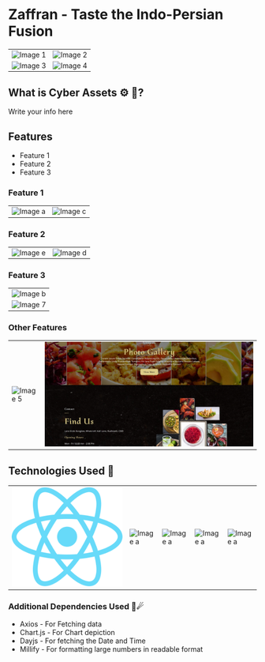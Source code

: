 # Zaffran - Taste the Indo-Persian Fusion

<table>
  <tr>
    <td><img src="/src/Assets/thumbs/1.png" alt="Image 1"></td>
    <td><img src="/src/Assets/thumbs/2.png" alt="Image 2"></td>
  </tr>
  <tr>
    <td><img src="/src/Assets/thumbs/3.png" alt="Image 3"></td>
    <td><img src="/src/Assets/thumbs/5.png" alt="Image 4"></td>
  </tr>
</table>


## What is Cyber Assets ⚙ 🤔?

Write your info here

## Features
<ul>
  <li>Feature 1</li>
  <li>Feature 2</li>
  <li>Feature 3</li>
</ul>

<!-- This is where to explore about the features further:  -->

### Feature 1
<table>
  <tr>
    <td><img src="/src/Assets/thumbs/a.png" alt="Image a"></td>
    <td><img src="/src/Assets/thumbs/c.png" alt="Image c"></td>
  </tr>
</table>


### Feature 2
<table>
  <tr>
    <td><img src="/src/Assets/thumbs/e.png" alt="Image e"></td>
    <td><img src="/src/Assets/thumbs/d.png" alt="Image d"></td>
  </tr>
</table>


### Feature 3
<table>
  <tr>
    <td><img src="/src/Assets/thumbs/b.png" alt="Image b"></td>
  </tr>
  <tr>
    <td><img src="/src/Assets/thumbs/7.png" alt="Image 7"></td>
  </tr>
</table>


### Other Features
<table>
  <tr>
    <td><img src="/src/Assets/thumbs/5.png" alt="Image 5"></td>
    <td><img src="/src/Assets/thumbs/6.jpg" alt="Image 6"></td>
  </tr>
</table>

## Technologies Used 🌌
<table>
  <tr>
    <td><img src="/src/Assets/logos/react.png" alt="Image a"></td>
    <td><img src="/src/Assets/logos/redux.png" alt="Image a"></td>
    <td><img src="/src/Assets/logos/router.png" alt="Image a"></td>
    <td><img src="/src/Assets/logos/ant.png" alt="Image a"></td>
    <td><img src="/src/Assets/logos/rapid api.png" alt="Image a"></td>
  </tr>
</table>


### Additional Dependencies Used 🌠☄
<ul>
  <li>Axios - For Fetching data</li>
  <li>Chart.js - For Chart depiction</li>
  <li>Dayjs - For fetching the Date and Time</li>
  <li>Millify - For formatting large numbers in readable format</li>
</ul>
